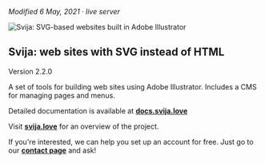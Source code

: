 *Modified 6 May, 2021 · live server*

![Svija: SVG-based websites built in Adobe Illustrator](http://files.svija.love/github/readme-logo.png "Svija: SVG-based websites built in Adobe Illustrator")

**Svija: web sites with SVG instead of HTML**
---------------------------------------------

Version 2.2.0

A set of tools for building web sites using Adobe Illustrator.
Includes a CMS for managing pages and menus.

Detailed documentation is available at **[docs.svija.love][1]**

Visit **[svija.love][2]** for an overview of the project.

If you're interested, we can help you set up an account for free.
Just go to our **[contact page][3]** and ask!

[1]: https://docs.svija.love "Visit the documentation site"
[2]: https://svija.love "Visit the main site"
[3]: https://svija.love/en/contact "Contact us"
